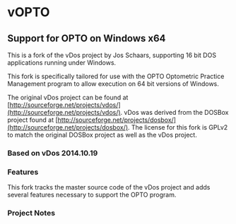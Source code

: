# vOPTO
## Support for OPTO on Windows x64

This is a fork of the vDos project by Jos Schaars, supporting 16 bit DOS applications running under Windows. 

This fork is specifically tailored for use with the OPTO Optometric Practice Management program to allow execution on 64 bit versions of Windows.

The original vDos project can be found at [http://sourceforge.net/projects/vdos/](http://sourceforge.net/projects/vdos/). vDos was derived from the DOSBox project found at [http://sourceforge.net/projects/dosbox/](http://sourceforge.net/projects/dosbox/). The license for this fork is GPLv2 to match the original DOSBox project as well as the vDos project.

### Based on vDos 2014.10.19

### Features
This fork tracks the master source code of the vDos project and adds several features necessary to support the OPTO program.

### Project Notes
